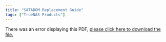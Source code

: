 ```yaml
---
title: "SATADOM Replacement Guide"
tags: ["TrueNAS Products"]
---
```


<object data="https://www.truenas.com/docs/files/m-series-satadom-replacement-guide.pdf" type="application/pdf" width="95%" height="1000">
  There was an error displaying this PDF, <a href="https://www.truenas.com/docs/files/m-series-satadom-replacement-guide.pdf">please click here to download the file.</a>
</object>
